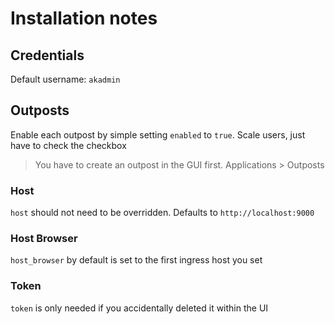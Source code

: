 # Installation notes

## Credentials

Default username: `akadmin`

## Outposts

Enable each outpost by simple setting `enabled` to `true`.
Scale users, just have to check the checkbox

> You have to create an outpost in the GUI first.
> Applications > Outposts

### Host

`host` should not need to be overridden. Defaults to `http://localhost:9000`

### Host Browser

`host_browser` by default is set to the first ingress host you set

### Token

`token` is only needed if you accidentally deleted it within the UI
